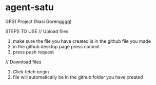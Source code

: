 # agent-satu
 GPS1 Project (Nasi Gorengggg)
 
STEPS TO USE
// Upload files
1) make sure the file you have created is in the github file you made
2) in the github desktop page press commit
3) press push request

// Download files
1) Click fetch origin
2) file will automatically be in the github folder you have created
